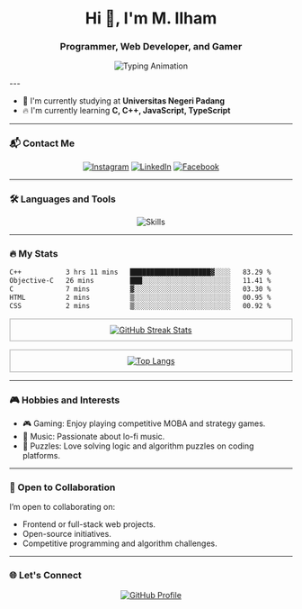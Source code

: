 <h1 align="center">Hi 👋, I'm M. Ilham</h1>
<h3 align="center">Programmer, Web Developer, and Gamer</h3>

<p align="center">
  <img src="https://readme-typing-svg.herokuapp.com?font=Fira+Code&size=24&pause=2000&color=F75C7E&center=true&vCenter=true&width=500&lines=Programmer+%7C+Web+Developer+%7C+Gamer;Lifelong+Learner" alt="Typing Animation" />
</p>
---

- 🌱 I'm currently studying at **Universitas Negeri Padang**  
- 🔥 I'm currently learning **C, C++, JavaScript, TypeScript**

---

### 📬 Contact Me

<p align="center">
  <a href="https://www.instagram.com/hammPa._" target="_blank"><img alt="Instagram" src="https://img.shields.io/badge/Instagram-E4405F?style=for-the-badge&logo=Instagram&logoColor=white" /></a>
  <a href="https://www.linkedin.com/in/m-ilham-55129b283/" target="_blank"><img alt="LinkedIn" src="https://img.shields.io/badge/LinkedIn-0A66C2?style=for-the-badge&logo=LinkedIn&logoColor=white" /></a>
  <a href="https://www.facebook.com/ilham1703" target="_blank"><img alt="Facebook" src="https://img.shields.io/badge/Facebook-1877F2?style=for-the-badge&logo=Facebook&logoColor=white" /></a>
</p>

---

### 🛠️ Languages and Tools
<p align="center">
  <img src="https://skillicons.dev/icons?i=c,cpp,js,ts,react,tailwind,laravel,express,mongodb,mysql,mint" alt="Skills" />
</p>

---

### 🔥 My Stats
<!--START_SECTION:waka-->

```txt
C++           3 hrs 11 mins   ████████████████████▓░░░░   83.29 %
Objective-C   26 mins         ███░░░░░░░░░░░░░░░░░░░░░░   11.41 %
C             7 mins          ▓░░░░░░░░░░░░░░░░░░░░░░░░   03.30 %
HTML          2 mins          ▒░░░░░░░░░░░░░░░░░░░░░░░░   00.95 %
CSS           2 mins          ▒░░░░░░░░░░░░░░░░░░░░░░░░   00.92 %
```

<!--END_SECTION:waka-->
<p align="center" style="border: 2px solid #ccc; padding: 10px;">
  <a href="https://git.io/streak-stats">
    <img src="http://github-readme-streak-stats.herokuapp.com?user=hammPa&theme=default&hide_border=true" alt="GitHub Streak Stats" />
  </a>
</p>

<p align="center" style="border: 2px solid #ccc; padding: 10px;">
  <a href="https://github.com/hammPa/github-readme-stats">
    <img src="https://github-readme-stats.vercel.app/api/top-langs/?username=hammPa&layout=compact&theme=default&hide_border=true" alt="Top Langs" />
  </a>
</p>


---

### 🎮 Hobbies and Interests
- 🎮 Gaming: Enjoy playing competitive MOBA and strategy games.
- 🎵 Music: Passionate about lo-fi music.
- 🧩 Puzzles: Love solving logic and algorithm puzzles on coding platforms.

---

### 🔧 Open to Collaboration
I’m open to collaborating on:
- Frontend or full-stack web projects.
- Open-source initiatives.
- Competitive programming and algorithm challenges.


---

### 🌐 Let's Connect
<p align="center">
  <a href="https://github.com/hammPa" target="_blank">
    <img alt="GitHub Profile" src="https://img.shields.io/badge/GitHub-100000?style=for-the-badge&logo=github&logoColor=white" />
  </a>
</p>
